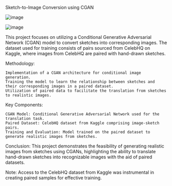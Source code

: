 Sketch-to-Image Conversion using CGAN

![image](https://github.com/Hasibwajid/SKETCH_TO_IMAGE_USING_CGAN/assets/72168225/fe316946-b360-4798-8cc4-1e613412d9df)


![image](https://github.com/Hasibwajid/SKETCH_TO_IMAGE_USING_CGAN/assets/72168225/b0717f63-f096-4662-af9a-5cd5121f2fca)

This project focuses on utilizing a Conditional Generative Adversarial Network (CGAN) model to convert sketches into corresponding images. The dataset used for training consists of pairs sourced from CelebHQ on Kaggle, where images from CelebHQ are paired with hand-drawn sketches.

Methodology:

    Implementation of a CGAN architecture for conditional image generation.
    Training the model to learn the relationship between sketches and their corresponding images in a paired dataset.
    Utilization of paired data to facilitate the translation from sketches to realistic images.

Key Components:

    CGAN Model: Conditional Generative Adversarial Network used for the translation task.
    Paired Dataset: CelebHQ dataset from Kaggle comprising image-sketch pairs.
    Training and Evaluation: Model trained on the paired dataset to generate realistic images from sketches.

Conclusion:
This project demonstrates the feasibility of generating realistic images from sketches using CGANs, highlighting the ability to translate hand-drawn sketches into recognizable images with the aid of paired datasets.

Note: Access to the CelebHQ dataset from Kaggle was instrumental in creating paired samples for effective training.
